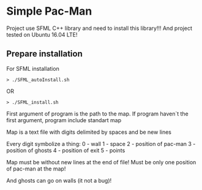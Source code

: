 # Simple Pac-Man

Project use SFML C++ library and need to install this library!!! And project tested on Ubuntu 16.04 LTE!

## Prepare installation
For SFML installation
```
> ./SFML_autoInstall.sh
```
OR
```
> ./SFML_install.sh
```
First argument of program is the path to the map.
If program haven\`t the first argument, program include standart map

Map is a text file with digits delimited by spaces and be new lines

Every digit symbolize a thing:
0 - wall
1 - space
2 - position of pac-man
3 - position of ghosts
4 - position of exit
5 - points

Map must be without new lines at the end of file! Must be only one position of pac-man at the map!

And ghosts can go on walls (it not a bug)!
